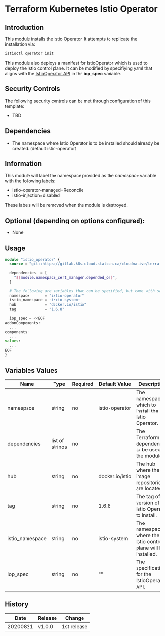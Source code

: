 # Terraform Kubernetes Istio Operator

## Introduction

This module installs the Istio Operator. It attempts to replicate the installation via: 

```bash
istioctl operator init
```

This module also deploys a manifest for IstioOperator which is used to deploy the Istio control plane. 
It can be modified by specifiying yaml that aligns with the [IstioOperator API](https://istio.io/latest/docs/reference/config/istio.operator.v1alpha1/)
in the **iop_spec** variable.

## Security Controls

The following security controls can be met through configuration of this template:

* TBD

## Dependencies

* The namespace where Istio Operator is to be installed should already be created. (default istio-operator)

## Information
This module will label the namespace provided as the *namespace* variable with the following labels:
* istio-operator-managed=Reconcile
* istio-injection=disabled

These labels will be removed when the module is destroyed.

## Optional (depending on options configured):

* None

## Usage

```terraform
module "istio_operator" {
  source = "git::https://gitlab.k8s.cloud.statcan.ca/cloudnative/terraform/modules/terraform-kubernetes-istio-operator?ref=v1.0.0"

  dependencies  = [
    "${module.namespace_cert_manager.depended_on}",
  ]

  # The following are variables that can be specified, but come with sane defaults
  namespace       = "istio-operator"
  istio_namespace = "istio-system"
  hub             = "docker.io/istio"
  tag             = "1.6.8"

  iop_spec = <<EOF
addonComponents:
  ...
components:
  ...
values:
  ...
EOF
}
```

## Variables Values

| Name            | Type            | Required | Default Value   | Description                                                    |
| --------------- | --------------- | -------- | --------------- | -------------------------------------------------------------- |
| namespace       | string          | no       | istio-operator  | The namespace in which to install the Istio Operator.          |
| dependencies    | list of strings | no       |                 | The Terraform dependencies to be used by the module.           |
| hub             | string          | no       | docker.io/istio | The hub where the image repositories are located.              |
| tag             | string          | no       | 1.6.8           | The tag of the version of the Istio Operator to install.       |
| istio_namespace | string          | no       | istio-system    | The namespace where the Istio control plane will be installed. |
| iop_spec        | string          | no       | ""              | The specification for the IstioOperator API.                   |

## History

| Date     | Release | Change            |
| -------- | ------- | ----------------- |
| 20200821 | v1.0.0  | 1st release       |
